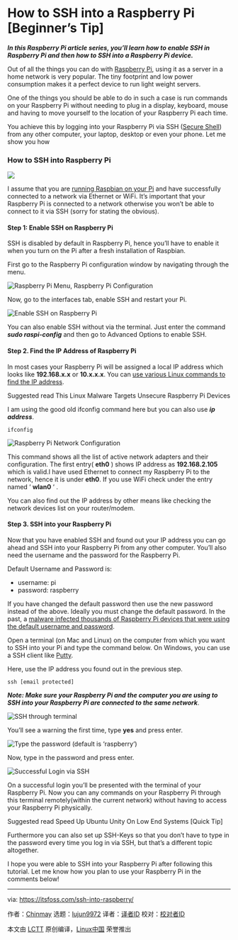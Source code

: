 [#]: collector: (lujun9972)
[#]: translator: ( )
[#]: reviewer: ( )
[#]: publisher: ( )
[#]: url: ( )
[#]: subject: (How to SSH into a Raspberry Pi [Beginner’s Tip])
[#]: via: (https://itsfoss.com/ssh-into-raspberry/)
[#]: author: (Chinmay https://itsfoss.com/author/chinmay/)

How to SSH into a Raspberry Pi [Beginner’s Tip]
======

_**In this Raspberry Pi article series, you’ll learn how to enable SSH in Raspberry Pi and then how to SSH into a Raspberry Pi device.**_

Out of all the things you can do with [Raspberry Pi][1], using it as a server in a home network is very popular. The tiny footprint and low power consumption makes it a perfect device to run light weight servers.

One of the things you should be able to do in such a case is run commands on your Raspberry Pi without needing to plug in a display, keyboard, mouse and having to move yourself to the location of your Raspberry Pi each time.

You achieve this by logging into your Raspberry Pi via SSH ([Secure Shell][2]) from any other computer, your laptop, desktop or even your phone. Let me show you how

### How to SSH into Raspberry Pi

![][3]

I assume that you are [running Raspbian on your Pi][4] and have successfully connected to a network via Ethernet or WiFi. It’s important that your Raspberry Pi is connected to a network otherwise you won’t be able to connect to it via SSH (sorry for stating the obvious).

#### Step 1: Enable SSH on Raspberry Pi

SSH is disabled by default in Raspberry Pi, hence you’ll have to enable it when you turn on the Pi after a fresh installation of Raspbian.

First go to the Raspberry Pi configuration window by navigating through the menu.

![Raspberry Pi Menu, Raspberry Pi Configuration][5]

Now, go to the interfaces tab, enable SSH and restart your Pi.

![Enable SSH on Raspberry Pi][6]

You can also enable SSH without via the terminal. Just enter the command _**sudo raspi-config**_ and then go to Advanced Options to enable SSH.

#### Step 2. Find the IP Address of Raspberry Pi

In most cases your Raspberry Pi will be assigned a local IP address which looks like **192.168.x.x** or **10.x.x.x**. You can [use various Linux commands to find the IP address][7].

[][8]

Suggested read This Linux Malware Targets Unsecure Raspberry Pi Devices

I am using the good old ifconfig command here but you can also use _**ip address**_.

```
ifconfig
```

![Raspberry Pi Network Configuration][9]

This command shows all the list of active network adapters and their configuration. The first entry( **eth0** ) shows IP address as **192.168.2.105** which is valid.I have used Ethernet to connect my Raspberry Pi to the network, hence it is under **eth0**. If you use WiFi check under the entry named ‘ **wlan0** ‘ .

You can also find out the IP address by other means like checking the network devices list on your router/modem.

#### Step 3. SSH into your Raspberry Pi

Now that you have enabled SSH and found out your IP address you can go ahead and SSH into your Raspberry Pi from any other computer. You’ll also need the username and the password for the Raspberry Pi.

Default Username and Password is:

  * username: pi
  * password: raspberry



If you have changed the default password then use the new password instead of the above. Ideally you must change the default password. In the past, a [malware infected thousands of Raspberry Pi devices that were using the default username and password][8].

Open a terminal (on Mac and Linux) on the computer from which you want to SSH into your Pi and type the command below. On Windows, you can use a SSH client like [Putty][10].

Here, use the IP address you found out in the previous step.

```
ssh [email protected]
```

_**Note: Make sure your Raspberry Pi and the computer you are using to SSH into your Raspberry Pi are connected to the same network**_.

![SSH through terminal][11]

You’ll see a warning the first time, type **yes** and press enter.

![Type the password \(default is ‘raspberry‘\)][12]

Now, type in the password and press enter.

![Successful Login via SSH][13]

On a successful login you’ll be presented with the terminal of your Raspberry Pi. Now you can any commands on your Raspberry Pi through this terminal remotely(within the current network) without having to access your Raspberry Pi physically.

[][14]

Suggested read Speed Up Ubuntu Unity On Low End Systems [Quick Tip]

Furthermore you can also set up SSH-Keys so that you don’t have to type in the password every time you log in via SSH, but that’s a different topic altogether.

I hope you were able to SSH into your Raspberry Pi after following this tutorial. Let me know how you plan to use your Raspberry Pi in the comments below!

--------------------------------------------------------------------------------

via: https://itsfoss.com/ssh-into-raspberry/

作者：[Chinmay][a]
选题：[lujun9972][b]
译者：[译者ID](https://github.com/译者ID)
校对：[校对者ID](https://github.com/校对者ID)

本文由 [LCTT](https://github.com/LCTT/TranslateProject) 原创编译，[Linux中国](https://linux.cn/) 荣誉推出

[a]: https://itsfoss.com/author/chinmay/
[b]: https://github.com/lujun9972
[1]: https://www.raspberrypi.org/
[2]: https://en.wikipedia.org/wiki/Secure_Shell
[3]: https://i2.wp.com/itsfoss.com/wp-content/uploads/2019/05/ssh-into-raspberry-pi.png?resize=800%2C450&ssl=1
[4]: https://itsfoss.com/tutorial-how-to-install-raspberry-pi-os-raspbian-wheezy/
[5]: https://i0.wp.com/itsfoss.com/wp-content/uploads/2019/05/Raspberry-pi-configuration.png?ssl=1
[6]: https://i0.wp.com/itsfoss.com/wp-content/uploads/2019/05/enable-ssh-raspberry-pi.png?ssl=1
[7]: https://linuxhandbook.com/find-ip-address/
[8]: https://itsfoss.com/raspberry-pi-malware-threat/
[9]: https://i0.wp.com/itsfoss.com/wp-content/uploads/2019/05/ifconfig-rapberry-pi.png?ssl=1
[10]: https://itsfoss.com/putty-linux/
[11]: https://i1.wp.com/itsfoss.com/wp-content/uploads/2019/05/SSH-into-pi-warning.png?fit=800%2C199&ssl=1
[12]: https://i0.wp.com/itsfoss.com/wp-content/uploads/2019/05/SSH-into-pi-password.png?fit=800%2C202&ssl=1
[13]: https://i0.wp.com/itsfoss.com/wp-content/uploads/2019/05/SSH-into-Pi-successful-login.png?fit=800%2C306&ssl=1
[14]: https://itsfoss.com/speed-up-ubuntu-unity-on-low-end-system/
